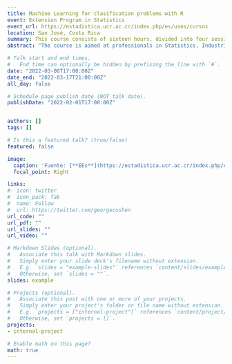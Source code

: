 ```yaml
---
title: Machine Learning for clasification problems with R
event: Extension Program in Statistics
event_url: https://estadistica.ucr.ac.cr/index.php/es/uses/cursos
location: San José, Costa Rica
summary: This course consists of sixteen hours, divided into four sessions each. The purpose of the course is to provide the student with machine learning techniques focused on classification problems. More details to email [uses.ee@ucr.ac.cr](uses.ee@ucr.ac.cr).
abstract: "The course is aimed at professionals in Statistics, Industrial Engineering, Economics, Food Technology, Agronomy, Biology, Medicine, and other disciplines that needs to apply machine learning models. **More details to email** [uses.ee@ucr.ac.cr](uses.ee@ucr.ac.cr)."

# Talk start and end times.
#   End time can optionally be hidden by prefixing the line with `#`.
date: "2022-03-08T17:00:00Z"
date_end: "2022-03-17T21:00:00Z"
all_day: false

# Schedule page publish date (NOT talk date).
publishDate: "2022-02-01T17:00:00Z"


authors: []
tags: []

# Is this a featured talk? (true/false)
featured: false

image:
  caption: 'Fuente: [**EEs**](https://estadistica.ucr.ac.cr/index.php/es/uses/cursos?fbclid=IwAR3e88o-H9oGg1HHa_5i1VeS_GBMbQ9wLgSyeqKYhKrMnRryoJZYlU3RyLY)'
  focal_point: Right

links:
#- icon: twitter
#  icon_pack: fab
#  name: Follow
#  url: https://twitter.com/georgecushen
url_code: ""
url_pdf: ""
url_slides: ""
url_video: ""

# Markdown Slides (optional).
#   Associate this talk with Markdown slides.
#   Simply enter your slide deck's filename without extension.
#   E.g. `slides = "example-slides"` references `content/slides/example-slides.md`.
#   Otherwise, set `slides = ""`.
slides: example

# Projects (optional).
#   Associate this post with one or more of your projects.
#   Simply enter your project's folder or file name without extension.
#   E.g. `projects = ["internal-project"]` references `content/project/deep-learning/index.md`.
#   Otherwise, set `projects = []`.
projects:
- internal-project

# Enable math on this page?
math: true
---
```

